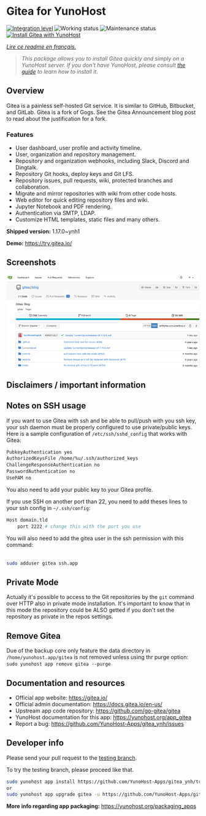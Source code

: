 <!--
N.B.: This README was automatically generated by https://github.com/YunoHost/apps/tree/master/tools/README-generator
It shall NOT be edited by hand.
-->

# Gitea for YunoHost

[![Integration level](https://dash.yunohost.org/integration/gitea.svg)](https://dash.yunohost.org/appci/app/gitea) ![Working status](https://ci-apps.yunohost.org/ci/badges/gitea.status.svg) ![Maintenance status](https://ci-apps.yunohost.org/ci/badges/gitea.maintain.svg)  
[![Install Gitea with YunoHost](https://install-app.yunohost.org/install-with-yunohost.svg)](https://install-app.yunohost.org/?app=gitea)

*[Lire ce readme en français.](./README_fr.md)*

> *This package allows you to install Gitea quickly and simply on a YunoHost server.
If you don't have YunoHost, please consult [the guide](https://yunohost.org/#/install) to learn how to install it.*

## Overview

Gitea is a painless self-hosted Git service. It is similar to GitHub, Bitbucket, and GitLab. Gitea is a fork of Gogs. See the Gitea Announcement blog post to read about the justification for a fork.

### Features

- User dashboard, user profile and activity timeline.
- User, organization and repository management.
- Repository and organization webhooks, including Slack, Discord and Dingtalk.
- Repository Git hooks, deploy keys and Git LFS.
- Repository issues, pull requests, wiki, protected branches and collaboration.
- Migrate and mirror repositories with wiki from other code hosts.
- Web editor for quick editing repository files and wiki.
- Jupyter Notebook and PDF rendering.
- Authentication via SMTP, LDAP.
- Customize HTML templates, static files and many others.


**Shipped version:** 1.17.0~ynh1

**Demo:** https://try.gitea.io/

## Screenshots

![Screenshot of Gitea](./doc/screenshots/screenshot.png)

## Disclaimers / important information

## Notes on SSH usage

If you want to use Gitea with ssh and be able to pull/push with you ssh key, your ssh daemon must be properly configured to use private/public keys. Here is a sample configuration of `/etc/ssh/sshd_config` that works with Gitea:

```bash
PubkeyAuthentication yes
AuthorizedKeysFile /home/%u/.ssh/authorized_keys
ChallengeResponseAuthentication no
PasswordAuthentication no
UsePAM no
```

You also need to add your public key to your Gitea profile.

If you use SSH on another port than 22, you need to add theses lines to your ssh config in `~/.ssh/config`:

```bash
Host domain.tld
    port 2222 # change this with the port you use
```

You will also need to add the gitea user in the ssh permission with this command:
```bash

sudo adduser gitea ssh.app
```

## Private Mode

Actually it's possible to access to the Git repositories by the `git` command over HTTP also in private mode installation. It's important to know that in this mode the repository could be ALSO getted if you don't set the repository as private in the repos settings.

## Remove Gitea

Due of the backup core only feature the data directory in `/home/yunohost.app/gitea` is not removed unless using thr purge option: `sudo yunohost app remove gitea --purge` 

## Documentation and resources

* Official app website: <https://gitea.io/>
* Official admin documentation: <https://docs.gitea.io/en-us/>
* Upstream app code repository: <https://github.com/go-gitea/gitea>
* YunoHost documentation for this app: <https://yunohost.org/app_gitea>
* Report a bug: <https://github.com/YunoHost-Apps/gitea_ynh/issues>

## Developer info

Please send your pull request to the [testing branch](https://github.com/YunoHost-Apps/gitea_ynh/tree/testing).

To try the testing branch, please proceed like that.

``` bash
sudo yunohost app install https://github.com/YunoHost-Apps/gitea_ynh/tree/testing --debug
or
sudo yunohost app upgrade gitea -u https://github.com/YunoHost-Apps/gitea_ynh/tree/testing --debug
```

**More info regarding app packaging:** <https://yunohost.org/packaging_apps>

